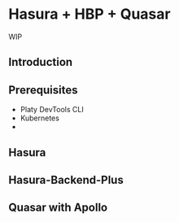 # Hasura + HBP + Quasar

WIP

## Introduction

## Prerequisites

- Platy DevTools CLI
- Kubernetes
-

## Hasura

## Hasura-Backend-Plus

## Quasar with Apollo
